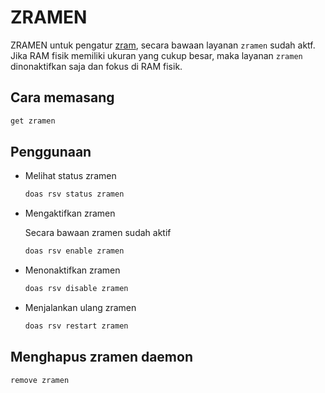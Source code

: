# ZRAMEN

ZRAMEN untuk pengatur [zram](../../pemasangan/sistem-swap/zram.md), secara bawaan layanan `zramen` sudah aktf. Jika RAM fisik memiliki ukuran yang cukup besar, maka layanan `zramen` dinonaktifkan saja dan fokus di RAM fisik.

## Cara memasang

```sh
get zramen
```

## Penggunaan

- Melihat status zramen

    ```sh
    doas rsv status zramen
    ```

- Mengaktifkan zramen

    Secara bawaan zramen sudah aktif

    ```sh
    doas rsv enable zramen
    ```

- Menonaktifkan zramen

    ```sh
    doas rsv disable zramen
    ```

- Menjalankan ulang zramen

    ```sh
    doas rsv restart zramen
    ```

## Menghapus zramen daemon

```sh
remove zramen
```

